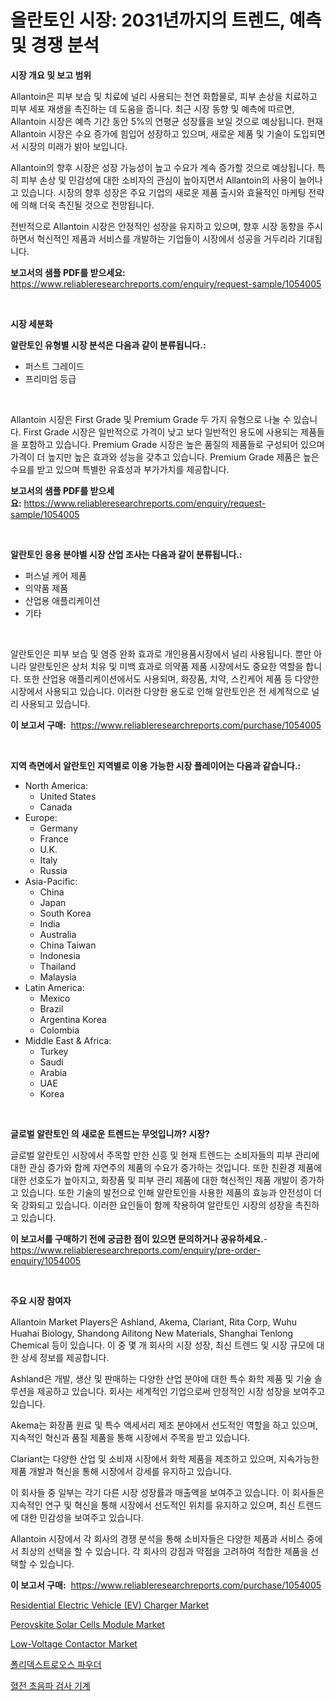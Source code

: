 <p><h1>올란토인 시장: 2031년까지의 트렌드, 예측 및 경쟁 분석</h1></p><p><strong>시장 개요 및 보고 범위</strong></p>
<p><p>Allantoin은 피부 보습 및 치료에 널리 사용되는 천연 화합물로, 피부 손상을 치료하고 피부 세포 재생을 촉진하는 데 도움을 줍니다. 최근 시장 동향 및 예측에 따르면, Allantoin 시장은 예측 기간 동안 5%의 연평균 성장률을 보일 것으로 예상됩니다. 현재 Allantoin 시장은 수요 증가에 힘입어 성장하고 있으며, 새로운 제품 및 기술이 도입되면서 시장의 미래가 밝아 보입니다.</p><p>Allantoin의 향후 시장은 성장 가능성이 높고 수요가 계속 증가할 것으로 예상됩니다. 특히 피부 손상 및 민감성에 대한 소비자의 관심이 높아지면서 Allantoin의 사용이 늘어나고 있습니다. 시장의 향후 성장은 주요 기업의 새로운 제품 출시와 효율적인 마케팅 전략에 의해 더욱 촉진될 것으로 전망됩니다.</p><p>전반적으로 Allantoin 시장은 안정적인 성장을 유지하고 있으며, 향후 시장 동향을 주시하면서 혁신적인 제품과 서비스를 개발하는 기업들이 시장에서 성공을 거두리라 기대됩니다.</p></p>
<p><strong>보고서의 샘플 PDF를 받으세요:</strong> <a href="https://www.reliableresearchreports.com/enquiry/request-sample/1054005">https://www.reliableresearchreports.com/enquiry/request-sample/1054005</a></p>
<p>&nbsp;</p>
<p><strong>시장 세분화</strong></p>
<p><strong>알란토인 유형별 시장 분석은 다음과 같이 분류됩니다.:</strong></p>
<p><ul><li>퍼스트 그레이드</li><li>프리미엄 등급</li></ul></p>
<p>&nbsp;</p>
<p><p>Allantoin 시장은 First Grade 및 Premium Grade 두 가지 유형으로 나눌 수 있습니다. First Grade 시장은 일반적으로 가격이 낮고 보다 일반적인 용도에 사용되는 제품들을 포함하고 있습니다. Premium Grade 시장은 높은 품질의 제품들로 구성되어 있으며 가격이 더 높지만 높은 효과와 성능을 갖추고 있습니다. Premium Grade 제품은 높은 수요를 받고 있으며 특별한 유효성과 부가가치를 제공합니다.</p></p>
<p><strong>보고서의 샘플 PDF를 받으세요:</strong>&nbsp;<a href="https://www.reliableresearchreports.com/enquiry/request-sample/1054005">https://www.reliableresearchreports.com/enquiry/request-sample/1054005</a></p>
<p>&nbsp;</p>
<p><strong> 알란토인 응용 분야별 시장 산업 조사는 다음과 같이 분류됩니다.:</strong></p>
<p><ul><li>퍼스널 케어 제품</li><li>의약품 제품</li><li>산업용 애플리케이션</li><li>기타</li></ul></p>
<p>&nbsp;</p>
<p><p>알란토인은 피부 보습 및 염증 완화 효과로 개인용품시장에서 널리 사용됩니다. 뿐만 아니라 알란토인은 상처 치유 및 미백 효과로 의약품 제품 시장에서도 중요한 역할을 합니다. 또한 산업용 애플리케이션에서도 사용되며, 화장품, 치약, 스킨케어 제품 등 다양한 시장에서 사용되고 있습니다. 이러한 다양한 용도로 인해 알란토인은 전 세계적으로 널리 사용되고 있습니다.</p></p>
<p><strong>이 보고서 구매:</strong>&nbsp; <a href="https://www.reliableresearchreports.com/purchase/1054005">https://www.reliableresearchreports.com/purchase/1054005</a></p>
<p>&nbsp;</p>
<p><strong>지역 측면에서 알란토인 지역별로 이용 가능한 시장 플레이어는 다음과 같습니다.:</strong></p>
<p><ul>
    <li>
        North America:
        <ul>
            <li>United States</li>
            <li>Canada</li>
        </ul>
    </li>
    <li>
        Europe:
        <ul>
            <li>Germany</li>
            <li>France</li>
            <li>U.K.</li>
            <li>Italy</li>
            <li>Russia</li>
        </ul>
    </li>
    <li>
        Asia-Pacific:
        <ul>
            <li>China</li>
            <li>Japan</li>
            <li>South Korea</li>
            <li>India</li>
            <li>Australia</li>
            <li>China Taiwan</li>
            <li>Indonesia</li>
            <li>Thailand</li>
            <li>Malaysia</li>
        </ul>
    </li>
    <li>
        Latin America:
        <ul>
            <li>Mexico</li>
            <li>Brazil</li>
            <li>Argentina Korea</li>
            <li>Colombia</li>
        </ul>
    </li>
    <li>
        Middle East & Africa:
        <ul>
            <li>Turkey</li>
            <li>Saudi</li>
            <li>Arabia</li>
            <li>UAE</li>
            <li>Korea</li>
        </ul>
    </li>
    </ul></p>
<p>&nbsp;</p>
<p><strong>글로벌 알란토인 의 새로운 트렌드는 무엇입니까? 시장?</strong></p>
<p><p>글로벌 알란토인 시장에서 주목할 만한 신흥 및 현재 트렌드는 소비자들의 피부 관리에 대한 관심 증가와 함께 자연주의 제품의 수요가 증가하는 것입니다. 또한 친환경 제품에 대한 선호도가 높아지고, 화장품 및 피부 관리 제품에 대한 혁신적인 제품 개발이 증가하고 있습니다. 또한 기술의 발전으로 인해 알란토인을 사용한 제품의 효능과 안전성이 더욱 강화되고 있습니다. 이러한 요인들이 함께 작용하여 알란토인 시장의 성장을 촉진하고 있습니다.</p></p>
<p><strong>이 보고서를 구매하기 전에 궁금한 점이 있으면 문의하거나 공유하세요.</strong>- <a href="https://www.reliableresearchreports.com/enquiry/pre-order-enquiry/1054005">https://www.reliableresearchreports.com/enquiry/pre-order-enquiry/1054005</a></p>
<p>&nbsp;</p>
<p><strong>주요 시장 참여자</strong></p>
<p><p>Allantoin Market Players은 Ashland, Akema, Clariant, Rita Corp, Wuhu Huahai Biology, Shandong Ailitong New Materials, Shanghai Tenlong Chemical 등이 있습니다. 이 중 몇 개 회사의 시장 성장, 최신 트렌드 및 시장 규모에 대한 상세 정보를 제공합니다.</p><p>Ashland은 개발, 생산 및 판매하는 다양한 산업 분야에 대한 특수 화학 제품 및 기술 솔루션을 제공하고 있습니다. 회사는 세계적인 기업으로써 안정적인 시장 성장을 보여주고 있습니다. </p><p>Akema는 화장품 원료 및 특수 액세서리 제조 분야에서 선도적인 역할을 하고 있으며, 지속적인 혁신과 품질 제품을 통해 시장에서 주목을 받고 있습니다.</p><p>Clariant는 다양한 산업 및 소비재 시장에서 화학 제품을 제조하고 있으며, 지속가능한 제품 개발과 혁신을 통해 시장에서 강세를 유지하고 있습니다.</p><p>이 회사들 중 일부는 각기 다른 시장 성장률과 매출액을 보여주고 있습니다. 이 회사들은 지속적인 연구 및 혁신을 통해 시장에서 선도적인 위치를 유지하고 있으며, 최신 트렌드에 대한 민감성을 보여주고 있습니다.</p><p>Allantoin 시장에서 각 회사의 경쟁 분석을 통해 소비자들은 다양한 제품과 서비스 중에서 최상의 선택을 할 수 있습니다. 각 회사의 강점과 약점을 고려하여 적합한 제품을 선택할 수 있습니다.</p></p>
<p><strong>이 보고서 구매:</strong>&nbsp;&nbsp;<a href="https://www.reliableresearchreports.com/purchase/1054005">https://www.reliableresearchreports.com/purchase/1054005</a></p>
<p><p><a href="https://issuu.com/reportprime-2/docs/residential-electric-vehicle-ev-charger-market-siz">Residential Electric Vehicle (EV) Charger Market</a></p><p><a href="https://github.com/joannagoyvaerts/Market-Research-Report-List-2/blob/main/perovskite-solar-cells-module-market.md">Perovskite Solar Cells Module Market</a></p><p><a href="https://github.com/abdelrhmankishk22/Market-Research-Report-List-3/blob/main/low-voltage-contactor-market.md">Low-Voltage Contactor Market</a></p><p><a href="https://github.com/vsckjg50460/Market-Research-Report-List-1/blob/main/919977515530.md">폴리덱스트로오스 파우더</a></p><p><a href="https://github.com/GabrielBlanda5656/Market-Research-Report-List-1/blob/main/341201915531.md">혈전 초음파 검사 기계</a></p></p>
